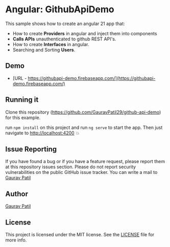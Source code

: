 # Angular: GithubApiDemo

This sample shows how to create an angular 21 app that:
* How to create **Providers** in angular and inject them into components
* **Calls APIs** unauthenticated to github REST API's.
* How to create **Interfaces** in angular.
* Searching and Sorting **Users**.

## Demo

* [URL - https://githubapi-demo.firebaseapp.com/](https://githubapi-demo.firebaseapp.com/)

## Running it

Clone this repository (https://github.com/GauravPatil29/github-api-demo) for this example.

run `npm install` on this project and run `ng serve` to start the app. Then just navigate to [http://localhost:4200](http://localhost:4200) :boom:

## Issue Reporting

If you have found a bug or if you have a feature request, please report them at this repository issues section. Please do not report security vulnerabilities on the public GitHub issue tracker. You can write a mail to [Gaurav Patil](mailto:gauravpatil2994@gmail.com?subject=Issues)

## Author

[Gaurav Patil](https://github.com/GauravPatil29)

## License

This project is licensed under the MIT license. See the [LICENSE](LICENSE) file for more info.